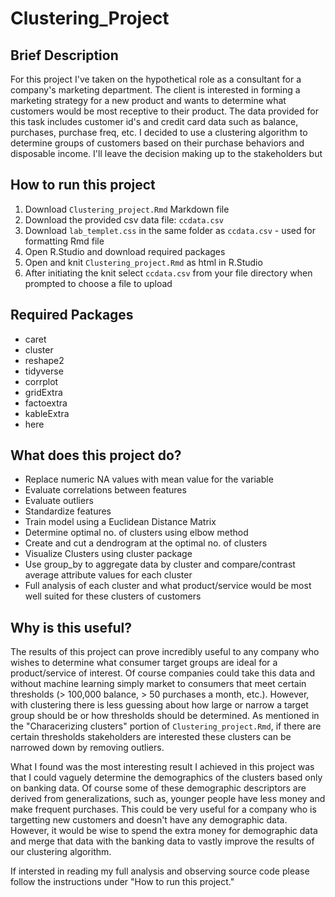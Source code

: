 # Clustering_Project
## Brief Description 
For this project I've taken on the hypothetical role as a consultant for a company's marketing department. The client is interested in forming a marketing strategy for a new product and wants to determine what customers would be most receptive to their product. The data provided for this task includes customer id's and credit card data such as balance, purchases, purchase freq, etc. I decided to use a clustering algorithm to determine groups of customers based on their purchase behaviors and disposable income. I'll leave the decision making up to the stakeholders but 

## How to run this project
1. Download `Clustering_project.Rmd` Markdown file
2. Download the provided csv data file: `ccdata.csv`
3. Download `lab_templet.css` in the same folder as `ccdata.csv` - used for formatting Rmd file
4. Open R.Studio and download required packages
5. Open and knit `Clustering_project.Rmd` as html in R.Studio 
6. After initiating the knit select `ccdata.csv` from your file directory when prompted to choose a file to upload

## Required Packages
- caret
- cluster
- reshape2
- tidyverse
- corrplot
- gridExtra
- factoextra
- kableExtra
- here

## What does this project do?
- Replace numeric NA values with mean value for the variable
- Evaluate correlations between features 
- Evaluate outliers
- Standardize features 
- Train model using a Euclidean Distance Matrix
- Determine optimal no. of clusters using elbow method
- Create and cut a dendrogram at the optimal no. of clusters
- Visualize Clusters using cluster package
- Use group_by to aggregate data by cluster and compare/contrast average attribute values for each cluster
- Full analysis of each cluster and what product/service would be most well suited for these clusters of customers

## Why is this useful?
The results of this project can prove incredibly useful to any company who wishes to determine what consumer target groups are ideal for a product/service of interest. Of course companies could take this data and without machine learning simply market to consumers that meet certain thresholds (> 100,000 balance, > 50 purchases a month, etc.). However, with clustering there is less guessing about how large or narrow a target group should be or how thresholds should be determined. As mentioned in the "Characerizing clusters" portion of `Clustering_project.Rmd`, if there are certain thresholds stakeholders are interested these clusters can be narrowed down by removing outliers. 

What I found was the most interesting result I achieved in this project was that I could vaguely determine the demographics of the clusters based only on banking data. Of course some of these demographic descriptors are derived from generalizations, such as, younger people have less money and make frequent purchases. This could be very useful for a company who is targetting new customers and doesn't have any demographic data. However, it would be wise to spend the extra money for demographic data and merge that data with the banking data to vastly improve the results of our clustering algorithm. 

If intersted in reading my full analysis and observing source code please follow the instructions under "How to run this project."
